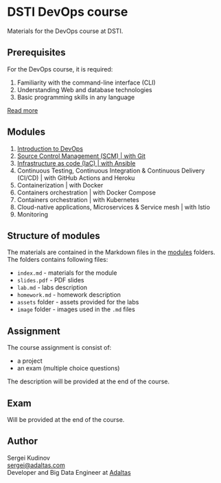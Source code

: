 
# DSTI DevOps course

Materials for the DevOps course at DSTI.

## Prerequisites

For the DevOps course, it is required:

1. Familiarity with the command-line interface (CLI)
2. Understanding Web and database technologies
3. Basic programming skills in any language

[Read more](PREREQUISITES.md)

## Modules

1. [Introduction to DevOps](modules/01.devops-introduction)
2. [Source Control Management (SCM) | with Git](modules/02.scm)
3. [Infrastructure as code (IaC) | with Ansible](modules/03.infrustructure-as-code)
4. Continuous Testing, Continuous Integration & Continuous Delivery (CI/CD) | with GitHub Actions and Heroku
5. Containerization | with Docker
6. Containers orchestration | with Docker Compose
7. Containers orchestration | with Kubernetes
8. Cloud-native applications, Microservices & Service mesh | with Istio
9. Monitoring

## Structure of modules

The materials are contained in the Markdown files in the [modules](modules) folders. The folders contains following files:

- `index.md` - materials for the module
- `slides.pdf` - PDF slides
- `lab.md` - labs description
- `homework.md` - homework description
- `assets` folder - assets provided for the labs
- `image` folder - images used in the `.md` files

## Assignment

The course assignment is consist of:

- a project
- an exam (multiple choice questions)

The description will be provided at the end of the course.

## Exam

Will be provided at the end of the course.

## Author

Sergei Kudinov   
sergei@adaltas.com   
Developer and Big Data Engineer at [Adaltas](https://www.adaltas.com/)
